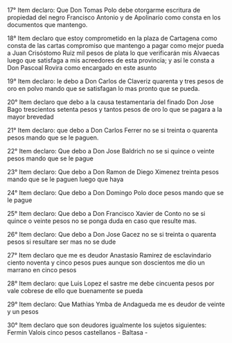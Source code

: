 17° Item declaro: Que Don Tomas Polo debe otorgarme escritura de propiedad del negro Francisco Antonio y de Apolinarío como consta en los documentos que mantengo.

18° Item declaro que estoy comprometido en la plaza de Cartagena como consta de las cartas compromiso que mantengo a pagar como mejor pueda a Juan Crisóstomo Ruiz mil pesos de plata lo que verificarán mis Alvaecas luego que satisfaga a mis acreedores de esta provincia; y así le consta a Don Pascoal Rovira como encargado en este asunto

19° Item declaro: le debo a Don Carlos de Claveriz quarenta y tres pesos de oro en polvo mando que se satisfagan lo mas pronto que se pueda.

20° Item declaro que debo a la causa testamentaria del finado Don Jose Bago trescientos setenta pesos y tantos pesos de oro lo que se pagara a la mayor brevedad

21° Item declaro: que debo a Don Carlos Ferrer no se si treinta o quarenta pesos mando que se le paguen.

22° Item declaro: Que debo a Don Jose Baldrich no se si quince o veinte pesos mando que se le pague

23° Item declaro: Que debo a Don Ramon de Diego Ximenez treinta pesos mando que se le paguen luego que haya

24° Item declaro: Que debo a Don Domingo Polo doce pesos mando que se le pague

25° Item declaro: Que debo a Don Francisco Xavier de Conto no se si quince o veinte pesos no se ponga duda en caso que resulte mas.

26° Item declaro: Que debo a Don Jose Gacez no se si treinta o quarenta pesos si resultare ser mas no se dude

27° Item declaro que me es deudor Anastasio Ramirez de esclavindario ciento noventa y cinco pesos pues aunque son doscientos me dio un marrano en cinco pesos

28° Item declaro: que Luis Lopez el sastre me debe cincuenta pesos por vale cobrese de ello que buenamente se pueda

29° Item declaro: Que Mathias Ymba de Andagueda me es deudor de veinte y un pesos

30° Item declaro que son deudores igualmente los sujetos siguientes: Fermin Valois cinco pesos castellanos - Baltasa -